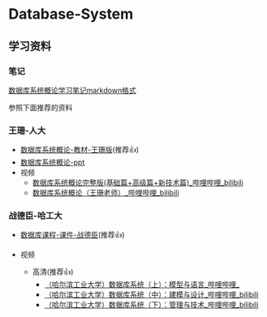 # Database-System

##    学习资料

### 笔记

[数据库系统概论学习笔记markdown格式](.\数据库系统概论.md)

参照下面推荐的资料

### 王珊-人大

* [数据库系统概论-教材-王珊版](.\王珊-人大\数据库系统概论-第5版.pdf)(推荐👍)
* [数据库系统概论-ppt](.\王珊-人大\ppt课件)
* 视频
	* [数据库系统概论完整版(基础篇+高级篇+新技术篇)_哔哩哔哩_bilibili](https://www.bilibili.com/video/BV13J411J7Vu/?spm_id_from=333.788.recommend_more_video.0)
    * [数据库系统概论（王珊老师）_哔哩哔哩_bilibili](https://www.bilibili.com/video/BV1pW411W7Do?spm_id_from=333.337.search-card.all.click)

### 战德臣-哈工大

* [数据库课程-课件-战德臣](.\战德臣-哈工大\哈工大数据库系统MOOC配套ppt)(推荐👍)

* 视频

  * 高清(推荐👍)
    * [（哈尔滨工业大学）数据库系统（上）：模型与语言_哔哩哔哩_](https://www.bilibili.com/video/BV1U64y1u7mb?p=1)
    * [（哈尔滨工业大学）数据库系统（中）：建模与设计_哔哩哔哩_bilibili](https://www.bilibili.com/video/BV1RK4y1C7Th/?spm_id_from=333.788.recommend_more_video.0)
    * [（哈尔滨工业大学）数据库系统（下）：管理与技术_哔哩哔哩_bilibili](https://www.bilibili.com/video/BV1Bc411h7dd/?spm_id_from=333.788.recommend_more_video.0)

  

  
